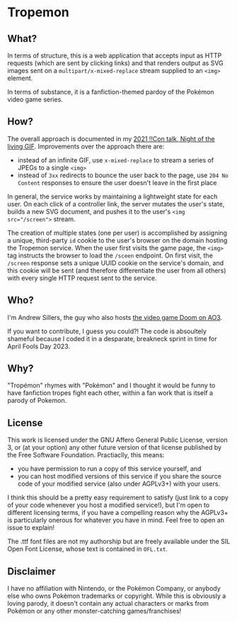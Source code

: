 # Tropemon

## What?

In terms of structure, this is a web application that accepts input as HTTP requests (which are sent by clicking links) and that renders output as SVG images sent on a `multipart/x-mixed-replace` stream supplied to an `<img>` element.

In terms of substance, it is a fanfiction-themed pardoy of the Pokémon video game series.

## How?

The overall approach is documented in my [2021 !!Con talk, Night of the living GIF](https://www.youtube.com/watch?v=GJa6eD7tFbY). Improvements over the approach there are:
  * instead of an infinite GIF, use `x-mixed-replace` to stream a series of JPEGs to a single `<img>`
  * instead of `3xx` redirects to bounce the user back to the page, use `204 No Content` responses to ensure the user doesn't leave in the first place

In general, the service works by maintaining a lightweight state for each user. On each click of a controller link, the server mutates the user's state, builds a new SVG document, and pushes it to the user's `<img src="/screen">` stream.

The creation of multiple states (one per user) is accomplished by assigning a unique, third-party `id` cookie to the user's browser on the domain hosting the Tropemon service. When the user first visits the game page, the `<img>` tag instructs the browser to load the `/sceen` endpoint. On first visit, the `/screen` response sets a unique UUID cookie on the service's domain, and this cookie will be sent (and therefore differentiate the user from all others) with every single HTTP request sent to the service.

## Who?

I'm Andrew Sillers, the guy who also hosts [the video game Doom on AO3](https://archiveofourown.org/works/31295183).

If you want to contribute, I guess you could?! The code is absoultely shameful because I coded it in a desparate, breakneck sprint in time for April Fools Day 2023.

## Why?

"Tropémon" rhymes with "Pokémon" and I thought it would be funny to have fanfiction tropes fight each other, within a fan work that is itself a parody of Pokemon.

## License

This work is licensed under the GNU Affero General Public License, version 3, or (at your option) any other future version of that license published by the Free Software Foundation. Practiaclly, this means:

* you have permission to run a copy of this service yourself, and
* you can host modified versions of this service if you share the source code of your modified service (also under AGPLv3+) with your users.

I think this should be a pretty easy requirement to satisfy (just link to a copy of your code whenever you host a modified service!), but I'm open to different licensing terms, if you have a compelling reason why the AGPLv3+ is particularly onerous for whatever you have in mind. Feel free to open an issue to explain!

The .ttf font files are not my authorship but are freely available under the SIL Open Font License, whose text is contained in `OFL.txt`.

## Disclaimer

I have no affiliation with Nintendo, or the Pokémon Company, or anybody else who owns Pokémon trademarks or copyright. While this is obviously a loving parody, it doesn't contain any actual characters or marks from Pokémon or any other monster-catching games/franchises!
